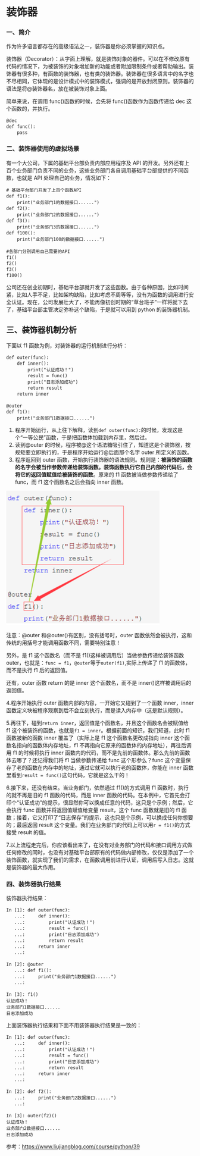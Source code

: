 # 装饰器

### 一、简介

作为许多语言都存在的高级语法之一，装饰器是你必须掌握的知识点。

装饰器（Decorator）：从字面上理解，就是装饰对象的器件。可以在不修改原有代码的情况下，为被装饰的对象增加新的功能或者附加限制条件或者帮助输出。装饰器有很多种，有函数的装饰器，也有类的装饰器。装饰器在很多语言中的名字也不尽相同，它体现的是设计模式中的装饰模式，强调的是开放封闭原则。装饰器的语法是将@装饰器名，放在被装饰对象上面。

简单来说，在调用 func()函数的时候，会先将 func()函数作为函数传递给 dec 这个函数的，并执行。

```
@dec
def func():
    pass
```

### 二、装饰器使用的虚拟场景

有一个大公司，下属的基础平台部负责内部应用程序及 API 的开发。另外还有上百个业务部门负责不同的业务，这些业务部门各自调用基础平台部提供的不同函数，也就是 API 处理自己的业务，情况如下：

```
# 基础平台部门开发了上百个函数API
def f1():
    print("业务部门1的数据接口......")
def f2():
    print("业务部门2的数据接口......")
def f3():
    print("业务部门3的数据接口......")
def f100():
    print("业务部门100的数据接口......")

#各部门分别调用自己需要的API
f1()
f2()
f3()
f100()
```

公司还在创业初期时，基础平台部就开发了这些函数。由于各种原因，比如时间紧，比如人手不足，比如架构缺陷，比如考虑不周等等，没有为函数的调用进行安全认证。现在，公司发展壮大了，不能再像初创时期的“草台班子”一样将就下去了，基础平台部主管决定弥补这个缺陷，于是就可以用到 python 的装饰器机制。

## 三、装饰器机制分析

下面以 f1 函数为例，对装饰器的运行机制进行分析：

```
def outer(func):
    def inner():
        print("认证成功！")
        result = func()
        print("日志添加成功")
        return result
    return inner

@outer
def f1():
    print("业务部门1数据接口......")
```

1. 程序开始运行，从上往下解释，读到`def outer(func):`的时候，发现这是个“一等公民”函数，于是把函数体加载到内存里，然后过。
2. 读到@outer 的时候，程序被@这个语法糖吸引住了，知道这是个装饰器，按规矩要立即执行的，于是程序开始运行@后面那个名字 outer 所定义的函数。
3. 程序返回到 outer 函数，开始执行装饰器的语法规则。规则是：**被装饰的函数的名字会被当作参数传递给装饰函数。装饰函数执行它自己内部的代码后，会将它的返回值赋值给被装饰的函数**。原来的 f1 函数被当做参数传递给了 func，而 f1 这个函数名之后会指向 inner 函数。

<img src="../assets/装饰器.assets/image-20210306213001954.png" alt="image-20210306213001954" style="zoom:50%;" />

注意：@outer 和@outer()有区别，没有括号时，outer 函数依然会被执行，这和传统的用括号才能调用函数不同，需要特别注意！

另外，是 f1 这个函数名（而不是 f1()这样被调用后）当做参数传递给装饰函数 outer，也就是：`func = f1`，`@outer`等于`outer(f1)`,实际上传递了 f1 的函数体，而不是执行 f1 后的返回值。

还有，outer 函数 return 的是 inner 这个函数名，而不是 inner()这样被调用后的返回值。

4.程序开始执行 outer 函数内部的内容，一开始它又碰到了一个函数 inner，inner 函数定义块被程序观察到后不会立刻执行，而是读入内存中（这是默认规则）。

5.再往下，碰到`return inner`，返回值是个函数名，并且这个函数名会被赋值给 f1 这个被装饰的函数，也就是`f1 = inner`。根据前面的知识，我们知道，此时 f1 函数被新的函数 inner 覆盖了（实际上是 f1 这个函数名更改成指向 inner 这个函数名指向的函数体内存地址，f1 不再指向它原来的函数体的内存地址），再往后调用 f1 的时候将执行 inner 函数内的代码，而不是先前的函数体。那么先前的函数体去哪了？还记得我们将 f1 当做参数传递给 func 这个形参么？func 这个变量保存了老的函数在内存中的地址，通过它就可以执行老的函数体，你能在 inner 函数里看到`result = func()`这句代码，它就是这么干的！

6.接下来，还没有结束。当业务部门，依然通过 f1()的方式调用 f1 函数时，执行的就不再是旧的 f1 函数的代码，而是 inner 函数的代码。在本例中，它首先会打印个“认证成功”的提示，很显然你可以换成任意的代码，这只是个示例；然后，它会执行 func 函数并将返回值赋值给变量 result，这个 func 函数就是旧的 f1 函数；接着，它又打印了“日志保存”的提示，这也只是个示例，可以换成任何你想要的；最后返回 result 这个变量。我们在业务部门的代码上可以用`r = f1()`的方式接受 result 的值。

7.以上流程走完后，你应该看出来了，在没有对业务部门的代码和接口调用方式做任何修改的同时，也没有对基础平台部原有的代码做内部修改，仅仅是添加了一个装饰函数，就实现了我们的需求，在函数调用前进行认证，调用后写入日志。这就是装饰器的最大作用。

### 四、装饰器执行结果

装饰器执行结果：

```
In [1]: def outer(func):
   ...:     def inner():
   ...:         print("认证成功！")
   ...:         result = func()
   ...:         print("日志添加成功")
   ...:         return result
   ...:     return inner
   ...:

In [2]: @outer
   ...: def f1():
   ...:     print("业务部门1数据接口......")
   ...:

In [3]: f1()
认证成功！
业务部门1数据接口......
日志添加成功
```

上面装饰器执行结果和下面不用装饰器执行结果是一致的：

```
In [1]: def outer(func):
   ...:     def inner():
   ...:         print("认证成功！")
   ...:         result = func()
   ...:         print("日志添加成功")
   ...:         return result
   ...:     return inner
   ...:

In [2]: def f2():
   ...:     print("业务部门2数据接口......")
   ...:

In [3]: outer(f2)()
认证成功！
业务部门2数据接口......
日志添加成功
```

参考：https://www.liujiangblog.com/course/python/39

